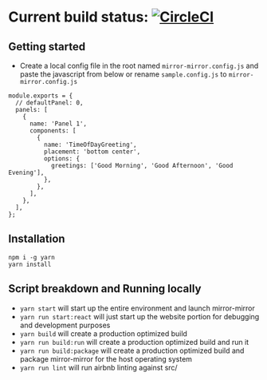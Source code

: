 # Current build status: [![CircleCI](https://circleci.com/gh/cyb3rsyph0n/mirror-mirror.svg?style=badge)](https://circleci.com/gh/cyb3rsyph0n/mirror-mirror)

## Getting started

* Create a local config file in the root named `mirror-mirror.config.js` and paste the javascript from below or rename `sample.config.js` to `mirror-mirror.config.js`

```
module.exports = {
  // defaultPanel: 0,
  panels: [
    {
      name: 'Panel 1',
      components: [
        {
          name: 'TimeOfDayGreeting',
          placement: 'bottom center',
          options: {
            greetings: ['Good Morning', 'Good Afternoon', 'Good Evening'],
          },
        },
      ],
    },
  ],
};
```

## Installation
```
npm i -g yarn
yarn install
```

## Script breakdown and Running locally
- `yarn start` will start up the entire environment and launch mirror-mirror
- `yarn run start:react` will just start up the website portion for debugging and development purposes
- `yarn build` will create a production optimized build
- `yarn run build:run` will create a production optimized build and run it
- `yarn run build:package` will create a production optimized build and package mirror-mirror for the host operating system
- `yarn run lint` will run airbnb linting against src/